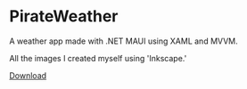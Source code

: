 # PirateWeather
A weather app made with .NET MAUI using XAML and MVVM.

All the images I created myself using 'Inkscape.'

[Download](https://compdu.github.io/PirateWeather/PirateWeather_1.1.2.0_x64)